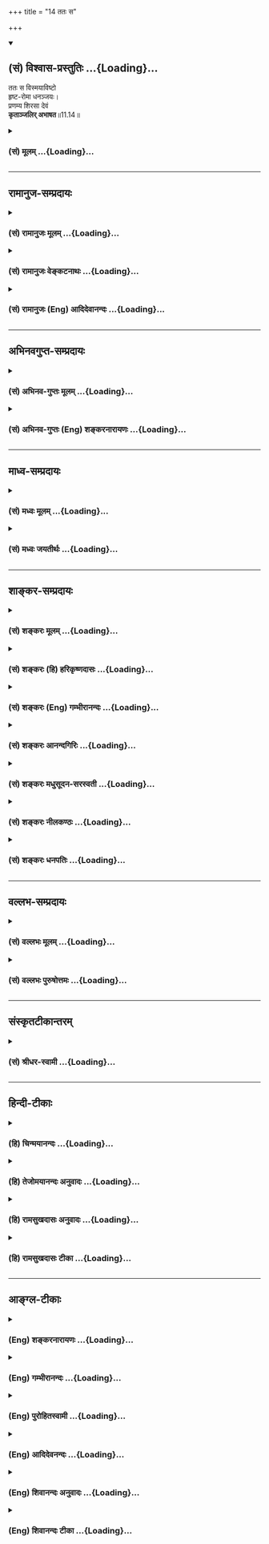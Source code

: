 +++
title = "14 ततः स"

+++
<div class="js_include" newlevelforh1="2" title="(सं) विश्वास-प्रस्तुतिः" unfilled url="/purANam_vaiShNavam/mahAbhAratam/06-bhIShma-parva/03-bhagavad-gItA-parva/saMskRtam/vishvAsa-prastutiH/11_vishva-rUpa-darshana/14_tataH_sa.md">
<details open><summary><h2>(सं) विश्वास-प्रस्तुतिः ...{Loading}...</h2></summary>

ततः स विस्मयाविष्टो  
हृष्ट-रोमा धनञ्जयः।  
प्रणम्य शिरसा देवं  
**कृताञ्जलिर् अभाषत**॥11.14॥
</details>
</div>
<div class="js_include collapsed" newlevelforh1="3" title="(सं) मूलम्" unfilled url="/purANam_vaiShNavam/mahAbhAratam/06-bhIShma-parva/03-bhagavad-gItA-parva/saMskRtam/mUlam/11_vishva-rUpa-darshana/14_tataH_sa.md">
<details><summary><h3>(सं) मूलम् ...{Loading}...</h3></summary>

ततः स विस्मयाविष्टो हृष्टरोमा धनञ्जयः।  
प्रणम्य शिरसा देवं कृताञ्जलिरभाषत।।11.14।।
</details>
</div>


_________________
## रामानुज-सम्प्रदायः
<div class="js_include collapsed" newlevelforh1="3" title="(सं) रामानुजः मूलम्" unfilled url="/purANam_vaiShNavam/mahAbhAratam/06-bhIShma-parva/03-bhagavad-gItA-parva/saMskRtam/rAmAnujaH/mUlam/11_vishva-rUpa-darshana/14_tataH_sa.md">
<details><summary><h3>(सं) रामानुजः मूलम् ...{Loading}...</h3></summary>

।।11.14।।**ततः धनञ्जयः** महाश्चर्यस्य कृत्स्नस्य जगतः स्वदेहैकदेशेन
आश्रयभूतं कृत्स्नस्य प्रवर्तयितारं च आश्चर्यतमानन्तज्ञानादिकल्याणगुणगणं
**देवं** दृष्ट्वा **विस्मयाविष्टो हृष्टरोमा शिरसा** दण्डवत् **प्रणम्य
कृताञ्जलि अभाषत।**

</details>
</div>
<div class="js_include collapsed" newlevelforh1="3" title="(सं) रामानुजः वेङ्कटनाथः" unfilled url="/purANam_vaiShNavam/mahAbhAratam/06-bhIShma-parva/03-bhagavad-gItA-parva/saMskRtam/rAmAnujaH/venkaTanAthaH/11_vishva-rUpa-darshana/14_tataH_sa.md">
<details><summary><h3>(सं) रामानुजः वेङ्कटनाथः ...{Loading}...</h3></summary>

  
  
।।11.14।। No commentary.

</details>
</div>
<div class="js_include collapsed" newlevelforh1="3" title="(सं) रामानुजः (Eng) आदिदेवानन्दः" unfilled url="/purANam_vaiShNavam/mahAbhAratam/06-bhIShma-parva/03-bhagavad-gItA-parva/saMskRtam/rAmAnujaH/english/AdidevAnandaH/11_vishva-rUpa-darshana/14_tataH_sa.md">
<details><summary><h3>(सं) रामानुजः (Eng) आदिदेवानन्दः ...{Loading}...</h3></summary>

11.14 Then Arjuna became overcome with amazement on seeing the Lord, at
a point of whose being this wonderful universe in its entirely stands
supported, who enables all things to act, and who is the possesor of a
host of auspicious attributes like omniscience. With his hairs standing
erect, he bowed down like a stick, and with folded hands, he spoke thus:

</details>
</div>


_________________
## अभिनवगुप्त-सम्प्रदायः
<div class="js_include collapsed" newlevelforh1="3" title="(सं) अभिनव-गुप्तः मूलम्" unfilled url="/purANam_vaiShNavam/mahAbhAratam/06-bhIShma-parva/03-bhagavad-gItA-parva/saMskRtam/abhinava-guptaH/mUlam/11_vishva-rUpa-darshana/14_tataH_sa.md">
<details><summary><h3>(सं) अभिनव-गुप्तः मूलम् ...{Loading}...</h3></summary>

।।11.14।। No commentary.  
  

</details>
</div>
<div class="js_include collapsed" newlevelforh1="3" title="(सं) अभिनव-गुप्तः (Eng) शङ्करनारायणः" unfilled url="/purANam_vaiShNavam/mahAbhAratam/06-bhIShma-parva/03-bhagavad-gItA-parva/saMskRtam/abhinava-guptaH/english/shankaranArAyaNaH/11_vishva-rUpa-darshana/14_tataH_sa.md">
<details><summary><h3>(सं) अभिनव-गुप्तः (Eng) शङ्करनारायणः ...{Loading}...</h3></summary>

11.14 Sri Abhinavagupta did not comment upon this sloka.

</details>
</div>


_________________
## माध्व-सम्प्रदायः
<div class="js_include collapsed" newlevelforh1="3" title="(सं) मध्वः मूलम्" unfilled url="/purANam_vaiShNavam/mahAbhAratam/06-bhIShma-parva/03-bhagavad-gItA-parva/saMskRtam/madhvaH/mUlam/11_vishva-rUpa-darshana/14_tataH_sa.md">
<details><summary><h3>(सं) मध्वः मूलम् ...{Loading}...</h3></summary>

।।11.14।। Sri Madhvacharya did not comment on this sloka.,

</details>
</div>
<div class="js_include collapsed" newlevelforh1="3" title="(सं) मध्वः जयतीर्थः" unfilled url="/purANam_vaiShNavam/mahAbhAratam/06-bhIShma-parva/03-bhagavad-gItA-parva/saMskRtam/madhvaH/jayatIrthaH/11_vishva-rUpa-darshana/14_tataH_sa.md">
<details><summary><h3>(सं) मध्वः जयतीर्थः ...{Loading}...</h3></summary>

।।11.14।। Sri Jayatirtha did not comment on this sloka.  
  

</details>
</div>


_________________
## शाङ्कर-सम्प्रदायः
<div class="js_include collapsed" newlevelforh1="3" title="(सं) शङ्करः मूलम्" unfilled url="/purANam_vaiShNavam/mahAbhAratam/06-bhIShma-parva/03-bhagavad-gItA-parva/saMskRtam/shankaraH/mUlam/11_vishva-rUpa-darshana/14_tataH_sa.md">
<details><summary><h3>(सं) शङ्करः मूलम् ...{Loading}...</h3></summary>

।।11.14।। --,**ततः** तं दृष्ट्वा **सः** विस्मयेन आविष्टः
**विस्मयाविष्टः** हृष्टानि रोमाणि यस्य **सः** अयं **हृष्टरोमा** च अभवत्
**धनंजयः।** **प्रणम्य** प्रकर्षेण नमनं कृत्वा प्रह्वीभूतः सन् **शिरसा
देवं** विश्वरूपधरं **कृताञ्जलिः** नमस्कारार्थं संपुटीकृतहस्तः सन्
**अभाषत** उक्तवान्।। कथम् यत् त्वया दर्शितं विश्वरूपम्; तत् अहं पश्यामीति
स्वानुभवमाविष्कुर्वन् अर्जुन उवाच --,**अर्जुन उवाच --,**

</details>
</div>
<div class="js_include collapsed" newlevelforh1="3" title="(सं) शङ्करः (हि) हरिकृष्णदासः" unfilled url="/purANam_vaiShNavam/mahAbhAratam/06-bhIShma-parva/03-bhagavad-gItA-parva/saMskRtam/shankaraH/hindI/harikRShNadAsaH/11_vishva-rUpa-darshana/14_tataH_sa.md">
<details><summary><h3>(सं) शङ्करः (हि) हरिकृष्णदासः ...{Loading}...</h3></summary>

।।11.14।। फिर; उसको देखकर वह धनंजय आश्चर्ययुक्त और प्रफुल्लित रोमवाला हो
गया अर्थात् उसके रोंगटे खड़े हो गये; फिर वह विश्वरूपधारी परमात्मदेवको
शिरसे प्रणाम करके अर्थात् नम्रतापूर्वक भली प्रकार नमस्कार करके पुनः
नमस्कारके लिये हाथ जोड़कर बोला।  
  
,

</details>
</div>
<div class="js_include collapsed" newlevelforh1="3" title="(सं) शङ्करः (Eng) गम्भीरानन्दः" unfilled url="/purANam_vaiShNavam/mahAbhAratam/06-bhIShma-parva/03-bhagavad-gItA-parva/saMskRtam/shankaraH/english/gambhIrAnandaH/11_vishva-rUpa-darshana/14_tataH_sa.md">
<details><summary><h3>(सं) शङ्करः (Eng) गम्भीरानन्दः ...{Loading}...</h3></summary>

11.14 Tatah, then, having seen Him; sah, he, Dhananjaya; became
vismaya-avistah, filled with wonder; and hrsta-roma, had his hairs
standing on end. Becoming filled with humility, pranamya, bowing down,
bowing down fully; \[With abundant respect and devotion.\] sirasa, with
his head; devam, to the Lord, who had assumed the Cosmic form; abhasata,
he said; krta-anjalih, with folded hands, with palms joined in
salutation: How; 'I am seeing the Cosmic form that has been revealed by
You'-thus expressing his own experience,

</details>
</div>
<div class="js_include collapsed" newlevelforh1="3" title="(सं) शङ्करः आनन्दगिरिः" unfilled url="/purANam_vaiShNavam/mahAbhAratam/06-bhIShma-parva/03-bhagavad-gItA-parva/saMskRtam/shankaraH/AnandagiriH/11_vishva-rUpa-darshana/14_tataH_sa.md">
<details><summary><h3>(सं) शङ्करः आनन्दगिरिः ...{Loading}...</h3></summary>

।।11.14।। विश्वरूपधरस्य भगवतस्तस्मिन्नेकीभूतजगतश्चोक्तविशेषणस्य
दर्शनानन्तरं किमकरोदित्यपेक्षायामाह -- **तत इति।**
आश्चर्यबुद्धिर्विस्मयः; रोम्णां हृष्टत्वं पुलकितत्वं; प्रकर्षो
भक्तिश्रद्धयोरतिशयः।

</details>
</div>
<div class="js_include collapsed" newlevelforh1="3" title="(सं) शङ्करः मधुसूदन-सरस्वती" unfilled url="/purANam_vaiShNavam/mahAbhAratam/06-bhIShma-parva/03-bhagavad-gItA-parva/saMskRtam/shankaraH/madhusUdana-sarasvatI/11_vishva-rUpa-darshana/14_tataH_sa.md">
<details><summary><h3>(सं) शङ्करः मधुसूदन-सरस्वती ...{Loading}...</h3></summary>

।।11.14।। एवमद्भुतदर्शनेऽप्यर्जुनो न बिभयांचकार; नापि नेत्रे संचचार; नापि
संभ्रमात्कर्तव्यं विसस्मार; नापि तस्माद्देशादपससार;
किंत्वतिधीरत्वात्तत्कालोचितमेव व्यवजहार महति चित्तक्षोभेपीत्याह -- तत
इति। ततस्तद्दर्शनादनन्तरं
विस्मयेनाद्भुतदर्शनप्रभवेनालौकिकचित्तचमत्कारविशेषेणाविष्टो व्याप्तः अतएव
हृष्टरोमा पुलकितः सन् स प्रख्यातमहादेवसंग्रामादिप्रभावः धनंजयः
युधिष्ठिरराजसूये उत्तरगोग्रहे च सर्वान्वीरान् जित्वा धनमाहृतवानिति
प्रथितमहापराक्रमोऽतिवीरः साक्षादग्निरिति वा महातेजस्वित्वात् देवं तमेव
विश्वरूपधरं नारायणं शिरसा भूमिलग्नेन प्रणम्य प्रकर्षेण
भक्तिश्रद्धातिशयेन नत्वा नमस्कृत्य कृताञ्जलिः
संपुटीकृतहस्तयुगः,सन्नभाषतोक्तवान्। अत्र
विस्मयाख्यस्थायिभावस्यार्जुनगतस्यालम्बनविभावेन भगवता
विश्वरूपेणोद्दीपनविभावेनासकृत्तद्दर्शनेनानुभावेन सात्त्विकरोमहर्षेण
नमस्कारेणाञ्जलिकरणेन चाव्यभिचारिणा चानुभावाक्षिप्तेन वा
धृतिमतिहर्षवितर्कादिना परिपोषात्सववासनानां श्रोतॄणां
तादृशश्चित्तचमत्कारोऽपि तद्भेदानध्यवसायात्परिपोषं गतः
परमानन्दास्वादरूपेणाद्भुतरसो भवतीति सूचितम्।

</details>
</div>
<div class="js_include collapsed" newlevelforh1="3" title="(सं) शङ्करः नीलकण्ठः" unfilled url="/purANam_vaiShNavam/mahAbhAratam/06-bhIShma-parva/03-bhagavad-gItA-parva/saMskRtam/shankaraH/nIlakaNThaH/11_vishva-rUpa-darshana/14_tataH_sa.md">
<details><summary><h3>(सं) शङ्करः नीलकण्ठः ...{Loading}...</h3></summary>

।।11.14।। हृष्टरोमा रोमाञ्चितगात्रः।

</details>
</div>
<div class="js_include collapsed" newlevelforh1="3" title="(सं) शङ्करः धनपतिः" unfilled url="/purANam_vaiShNavam/mahAbhAratam/06-bhIShma-parva/03-bhagavad-gItA-parva/saMskRtam/shankaraH/dhanapatiH/11_vishva-rUpa-darshana/14_tataH_sa.md">
<details><summary><h3>(सं) शङ्करः धनपतिः ...{Loading}...</h3></summary>

।।11.14।। ततः किमकरोदित्यपेक्षायामाह। तत एकस्थकृत्स्त्रजगद्दर्शनानन्तरं
सः प्रथितप्रभावो धनंजयोऽर्जुनो विस्मयाविष्टः। आश्यर्यबुद्धियुक्तः।
तल्लिङ्गमाह। हृष्टानि पुलकितानि रोमाणि यस्य। पणभ्य प्रकर्षणोत्कटभक्त्या
नमनं कृत्वा शिरसा देवं विश्वरुपधरं नमस्करार्थं संपुटीकृतहस्तः सन्
उक्तवान्। विश्वरुपदर्शनात्पूर्वमपि खाण्डवदाहादिना प्रथितप्रभावो राजसूये
गोग्रहे च राजभ्यो धनस्य भीष्मादिभ्यो गोधनस्य च हरणात् धनंजयोऽधुना
पुनर्दृष्टविश्वरुप इति राज्याशां त्वं मा कुर्विति स धनंजय इति पदाभ्यां
धनस्य भीष्मादिभ्यो गोधनस्य च हरणात् धनंजयोऽधुना पुनर्दृष्टविश्वरुप इति
राज्याशां त्वं मा कुर्विति स धनंजय इति पदाभ्यां ध्वनितम्।

</details>
</div>


_________________
## वल्लभ-सम्प्रदायः
<div class="js_include collapsed" newlevelforh1="3" title="(सं) वल्लभः मूलम्" unfilled url="/purANam_vaiShNavam/mahAbhAratam/06-bhIShma-parva/03-bhagavad-gItA-parva/saMskRtam/vallabhaH/mUlam/11_vishva-rUpa-darshana/14_tataH_sa.md">
<details><summary><h3>(सं) वल्लभः मूलम् ...{Loading}...</h3></summary>

।।11.14।। तत इति दर्शनानन्तरं धनञ्जयः अभाषत। स्पष्टमन्यत्।

</details>
</div>
<div class="js_include collapsed" newlevelforh1="3" title="(सं) वल्लभः पुरुषोत्तमः" unfilled url="/purANam_vaiShNavam/mahAbhAratam/06-bhIShma-parva/03-bhagavad-gItA-parva/saMskRtam/vallabhaH/puruShottamaH/11_vishva-rUpa-darshana/14_tataH_sa.md">
<details><summary><h3>(सं) वल्लभः पुरुषोत्तमः ...{Loading}...</h3></summary>

  
  
।।11.14।। दर्शनानन्तरं किं कृतवानित्यत आह -- तत इति। ततस्तदनन्तरं स
पूर्वोक्तः प्राप्तदिव्यदृष्टिः विस्मयाविष्टः। आश्चर्यरसनिमग्नः हृष्टरोमा
उत्पुलकिताङ्गः अन्तरानन्दयुक्तः धनञ्जयः प्रादुर्भूतविभूतिरूपः शिरसा
मस्तकेन देवं पूज्यं नमस्करणीयं प्रणम्य नमस्कृत्य कृताञ्जलिः विनीतः सन्
अभाषत विज्ञप्तिं कृतवान्।  
  

</details>
</div>


_________________
## संस्कृतटीकान्तरम्
<div class="js_include collapsed" newlevelforh1="3" title="(सं) श्रीधर-स्वामी" unfilled url="/purANam_vaiShNavam/mahAbhAratam/06-bhIShma-parva/03-bhagavad-gItA-parva/saMskRtam/shrIdhara-svAmI/11_vishva-rUpa-darshana/14_tataH_sa.md">
<details><summary><h3>(सं) श्रीधर-स्वामी ...{Loading}...</h3></summary>

।।11.14।। एवं दृष्ट्वा किं कृतवानित्यत आह **-- तत इति।** ततो दर्शनानन्तरं
विस्मयेनाविष्टो व्याप्तः सन्हृष्टान्युत्पुलकितानि रोमाणि यस्य स धनंजयो
देवं तमेव शिरसा प्रणम्य कृताञ्जलिः संपुटीकृतहस्तो भूत्वाभाषत उक्तवान्।

</details>
</div>


_________________
## हिन्दी-टीकाः
<div class="js_include collapsed" newlevelforh1="3" title="(हि) चिन्मयानन्दः" unfilled url="/purANam_vaiShNavam/mahAbhAratam/06-bhIShma-parva/03-bhagavad-gItA-parva/hindI/chinmayAnandaH/11_vishva-rUpa-darshana/14_tataH_sa.md">
<details><summary><h3>(हि) चिन्मयानन्दः ...{Loading}...</h3></summary>

।।11.14।। इस सर्वोत्कृष्ट भव्य दृश्य को देखकर अर्जुन के मन में विस्मय की
भावना और शरीर पर हो रहे रोमांच स्पष्ट दिखाई दे रहे थे। यद्यपि संजय
घटनास्थल से दूर है; फिर भी अपनी दिव्य दृष्टि से न केवल समस्त योद्धाओं के
शरीर ही; वरन् उनकी मनस्थिति को भी जानने में सक्षम प्रतीत होता है। अर्जुन
की विस्मय की भावना उसे उतनी ही स्पष्ट दृष्टिगोचर हो रही है; जितने कि
उसके रोमांच। शिर से प्रणाम करते हुये दोनों हाथ जोड़कर अर्जुन कुछ कहने के
लिए अपना मुख खोलता है। अब तक अर्जुन कुछ नहीं बोला था; जो उसके कण्ठावरोध
का स्पष्ट सूचक है। प्रथम बार जब उसने उस दृश्य को देखा; जो मधुरतापूर्वक
साहस तोड़ने वाला प्रतीत होता था; तब भावावेश के कारण अर्जुन का कण्ठ
अवरुद्ध हो गया था।

</details>
</div>
<div class="js_include collapsed" newlevelforh1="3" title="(हि) तेजोमयानन्दः अनुवादः" unfilled url="/purANam_vaiShNavam/mahAbhAratam/06-bhIShma-parva/03-bhagavad-gItA-parva/hindI/tejomayAnandaH/anuvAdaH/11_vishva-rUpa-darshana/14_tataH_sa.md">
<details><summary><h3>(हि) तेजोमयानन्दः अनुवादः ...{Loading}...</h3></summary>

।।11.14।। उसके उपरान्त वह आश्चर्यचकित हुआ हर्षित रोमों वाला (जिसे रोमांच
का अनुभव हो रहा हो) धनंजय अर्जुन विश्वरूप देव को (श्रद्धा भक्ति सहित)
शिर से प्रणाम करके हाथ जोड़कर बोला।।  
  

</details>
</div>
<div class="js_include collapsed" newlevelforh1="3" title="(हि) रामसुखदासः अनुवादः" unfilled url="/purANam_vaiShNavam/mahAbhAratam/06-bhIShma-parva/03-bhagavad-gItA-parva/hindI/rAmasukhadAsaH/anuvAdaH/11_vishva-rUpa-darshana/14_tataH_sa.md">
<details><summary><h3>(हि) रामसुखदासः अनुवादः ...{Loading}...</h3></summary>

।।11.14।। भगवान् के विश्वरूपको देखकर अर्जुन बहुत चकित हुए और आश्चर्यके
कारण उनका शरीर रोमाञ्चित हो गया। वे हाथ जोड़कर विश्वरूप देवको मस्तकसे
प्रणाम करके बोले।

</details>
</div>
<div class="js_include collapsed" newlevelforh1="3" title="(हि) रामसुखदासः टीका" unfilled url="/purANam_vaiShNavam/mahAbhAratam/06-bhIShma-parva/03-bhagavad-gItA-parva/hindI/rAmasukhadAsaH/TIkA/11_vishva-rUpa-darshana/14_tataH_sa.md">
<details><summary><h3>(हि) रामसुखदासः टीका ...{Loading}...</h3></summary>

।।11.14।।***व्याख्या--*ततः स विस्मयाविष्टो हृष्टरोमा
धनञ्जयः--**अर्जुनने भगवान्के रूपके विषयमें जैसी कल्पना भी नहीं की थी,
वैसा रूप देखकर उनको बड़ा आश्चर्य हुआ। भगवान्ने मेरेपर कृपा करके विलक्षण
आध्यात्मिक बातें अपनी ओरसे बतायीं और अब कृपा करके मेरेको अपना विलक्षण
रूप दिखा रहे हैं-- इस बातको लेकर अर्जुन प्रसन्नताके कारण रोमाञ्चित हो
उठे।

</details>
</div>


_________________
## आङ्ग्ल-टीकाः
<div class="js_include collapsed" newlevelforh1="3" title="(Eng) शङ्करनारायणः" unfilled url="/purANam_vaiShNavam/mahAbhAratam/06-bhIShma-parva/03-bhagavad-gItA-parva/english/shankaranArAyaNaH/11_vishva-rUpa-darshana/14_tataH_sa.md">
<details><summary><h3>(Eng) शङ्करनारायणः ...{Loading}...</h3></summary>

11.14. Then, possessed by amazement and with his bodily hair thrilled,
Dhananjaya (Arjuna) with his head bowed to the God and with folded palms
spoke \[to Him\].

</details>
</div>
<div class="js_include collapsed" newlevelforh1="3" title="(Eng) गम्भीरानन्दः" unfilled url="/purANam_vaiShNavam/mahAbhAratam/06-bhIShma-parva/03-bhagavad-gItA-parva/english/gambhIrAnandaH/11_vishva-rUpa-darshana/14_tataH_sa.md">
<details><summary><h3>(Eng) गम्भीरानन्दः ...{Loading}...</h3></summary>

11.14 Then, filled with wonder, with hairs standing on end, he,
Dhananjaya, (Arjuna), bowing down with his head to the Lord, said with
folded hands:

</details>
</div>
<div class="js_include collapsed" newlevelforh1="3" title="(Eng) पुरोहितस्वामी" unfilled url="/purANam_vaiShNavam/mahAbhAratam/06-bhIShma-parva/03-bhagavad-gItA-parva/english/purohitasvAmI/11_vishva-rUpa-darshana/14_tataH_sa.md">
<details><summary><h3>(Eng) पुरोहितस्वामी ...{Loading}...</h3></summary>

11.14 Thereupon Arjuna, dumb with awe, his hair on end, his head bowed,
his hands clasped in salutation, addressed the Lord thus:

</details>
</div>
<div class="js_include collapsed" newlevelforh1="3" title="(Eng) आदिदेवनन्दः" unfilled url="/purANam_vaiShNavam/mahAbhAratam/06-bhIShma-parva/03-bhagavad-gItA-parva/english/AdidevanandaH/11_vishva-rUpa-darshana/14_tataH_sa.md">
<details><summary><h3>(Eng) आदिदेवनन्दः ...{Loading}...</h3></summary>

11.14 Then he, Arjuna, overcome with amazement, his hairs standing
erect, bowed his head to the Lord, and with folded hands spoke.

</details>
</div>
<div class="js_include collapsed" newlevelforh1="3" title="(Eng) शिवानन्दः अनुवादः" unfilled url="/purANam_vaiShNavam/mahAbhAratam/06-bhIShma-parva/03-bhagavad-gItA-parva/english/shivAnandaH/anuvAdaH/11_vishva-rUpa-darshana/14_tataH_sa.md">
<details><summary><h3>(Eng) शिवानन्दः अनुवादः ...{Loading}...</h3></summary>

11.14 Then, Arjuna, filled with wonder and with his hair standing on
end, bowed down his head to the God and spoke with joined palms.

</details>
</div>
<div class="js_include collapsed" newlevelforh1="3" title="(Eng) शिवानन्दः टीका" unfilled url="/purANam_vaiShNavam/mahAbhAratam/06-bhIShma-parva/03-bhagavad-gItA-parva/english/shivAnandaH/TIkA/11_vishva-rUpa-darshana/14_tataH_sa.md">
<details><summary><h3>(Eng) शिवानन्दः टीका ...{Loading}...</h3></summary>

11.14 ततः then; सः he; विस्मयाविष्टः filled with wonder; हृष्टरोमा with
hair standing on end; धनञ्जयः Arjuna; प्रणम्य having prostrated; शिरसा
with (his) head; देवम् the God; कृताञ्जलिः with joined palms; अभाषत
spoke.Commentary Tatah Then; having seen the Cosmic Form.Arjuna joined
his palms in order to do prostration to the Cosmic Form. The great hero
had attained true humility which the bowed head and joined palms
represented; and which is the essential ingredient of devotion.

</details>
</div>
